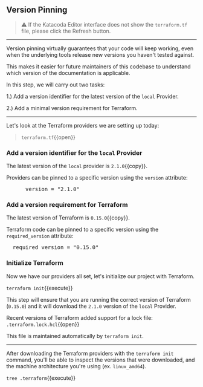 ## Version Pinning

> ⚠️ If the Katacoda Editor interface does not show the `terraform.tf` file, please click the <i class="fa fa-sync"></i> Refresh button.

---

Version pinning virtually guarantees that your code will keep working, even when the underlying tools release new versions you haven't tested against.

This makes it easier for future maintainers of this codebase to understand which version of the documentation is applicable.

In this step, we will carry out two tasks:

1.) Add a version identifier for the latest version of the `local` Provider.

2.) Add a minimal version requirement for Terraform.

---

Let's look at the Terraform providers we are setting up today:

> `terraform.tf`{{open}}

### Add a version identifier for the `local` Provider

The latest version of the `local` provider is `2.1.0`{{copy}}.

Providers can be pinned to a specific version using the `version` attribute:

<pre class="file" data-target="clipboard">      version = "2.1.0"</pre>

### Add a version requirement for Terraform

The latest version of Terraform is `0.15.0`{{copy}}.

Terraform code can be pinned to a specific version using the `required_version` attribute:

<pre class="file" data-target="clipboard">  required_version = "0.15.0"</pre>

### Initialize Terraform

Now we have our providers all set, let's initialize our project with Terraform.

`terraform init`{{execute}}

This step will ensure that you are running the correct version of Terraform (`0.15.0`) and it will download the `2.1.0` version of the `local` Provider.

Recent versions of Terraform added support for a lock file: `.terraform.lock.hcl`{{open}}

This file is maintained automatically by `terraform init`.

---

After downloading the Terraform providers with the `terraform init` command, you'll be able to
inspect the versions that were downloaded, and the machine architecture you're using (ex. `linux_amd64`).

`tree .terraform`{{execute}}
